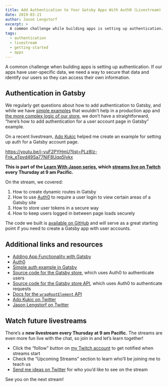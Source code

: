 ```yaml
---
title: Add Authentication to Your Gatsby Apps With Auth0 (Livestream)
date: 2019-03-21
author: Jason Lengstorf
excerpt: >
  A common challenge while building apps is setting up authentication. In this video, Jason Lengstorf and Ado Kukic build a Gatsby app using Auth0 to create a login-protected dashboard.
tags:
  - authentication
  - livestream
  - getting-started
  - apps
---
```


A common challenge when building apps is setting up authentication. If our apps have user-specific data, we need a way to secure that data and identify our users so they can access their own information.

## Authentication in Gatsby

We regularly get questions about how to add authentication to Gatsby, and while we have [simple examples](https://github.com/gatsbyjs/gatsby/blob/master/examples/simple-auth/) that wouldn’t help in a production app and [the more complex logic of our store](https://github.com/gatsbyjs/store.gatsbyjs.org), we don’t have a straightforward, “here’s how to add authentication for a user account page in Gatsby” example.

On a recent livestream, [Ado Kukic](https://twitter.com/KukicAdo) helped me create an example for setting up auth for a Gatsby account page.

<https://youtu.be/j-vuF2PYHmU?list=PLz8Iz-Fnk_eTpvd49Sa77NiF8Uqq5Iykx>

**This is part of the [Learn With Jason series](https://www.youtube.com/playlist?list=PLz8Iz-Fnk_eTpvd49Sa77NiF8Uqq5Iykx), which [streams live on Twitch][twitch] every Thursday at 9 am Pacific.**

On the stream, we covered:

1. How to create dynamic routes in Gatsby
2. How to use [Auth0](https://auth0.com) to require a user login to view certain areas of a Gatsby site
3. How to store user tokens in a secure way
4. How to keep users logged in between page loads securely

The code we built is [available on GitHub](https://github.com/jlengstorf/gatsby-auth0-app) and will serve as a great starting point if you need to create a Gatsby app with user accounts.

## Additional links and resources

- [Adding App Functionality with Gatsby](/docs/adding-app-and-website-functionality/)
- [Auth0](https://auth0.com/)
- [Simple auth example in Gatsby](https://github.com/gatsbyjs/gatsby/blob/master/examples/simple-auth/)
- [Source code for the Gatsby store](https://github.com/gatsbyjs/store.gatsbyjs.org), which uses Auth0 to authenticate users
- [Source code for the Gatsby store API](https://github.com/gatsbyjs/api.gatsbyjs.org), which uses Auth0 to authenticate requests
- [Docs for the `wrapRootElement` API](/docs/browser-apis/#wrapRootElement)
- [Ado Kukic on Twitter](https://twitter.com/KukicAdo)
- [Jason Lengstorf on Twitter](https://twitter.com/jlengstorf)

## Watch future livestreams

There’s a **new livestream every Thursday at 9 am Pacific.** The streams are even more fun live with the chat, so join in and let’s learn together!

- Click the “follow” button on [my Twitch account][twitch] to get notified when streams start
- Check the “Upcoming Streams” section to learn who’ll be joining me to teach us
- [Send me ideas on Twitter](https://twitter.com/jlengstorf) for who you’d like to see on the stream

See you on the next stream!

[twitch]: https://twitch.tv/jlengstorf
